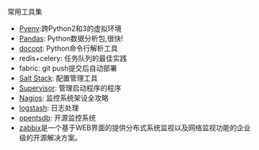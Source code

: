 常用工具集

 - [Pyenv][1]:跨Python2和3的虚拟环境
 - [Pandas][2]: Python数据分析包,很快!
 - [docopt][3]: Python命令行解析工具
 - redis+celery: 任务队列的最佳实践
 - fabric: git push提交后自动部署
 - [Salt Stack][4]: 配置管理工具
 - [Supervisor][5]: 管理启动程序的程序
 - [Nagios][6]: 监控系统架设全攻略
 - [logstash][7]: 日志处理
 - [opentsdb][8]: 开源监控系统
 - [zabbix][9]是一个基于WEB界面的提供分布式系统监视以及网络监视功能的企业级的开源解决方案。

  [1]: https://github.com/yyuu/pyenv
  [2]: http://pandas.pydata.org/
  [3]: http://docopt.org/
  [4]: http://docs.saltstack.com/
  [5]: http://supervisord.org/
  [6]: http://www.ibm.com/developerworks/cn/linux/1309_luojun_nagios/
  [7]: http://logstash.net/
  [8]: http://opentsdb.net/
  [9]: http://www.oschina.net/p/zabbix